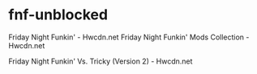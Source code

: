 # fnf-unblocked
Friday Night Funkin' - Hwcdn.net
Friday Night Funkin' Mods Collection - Hwcdn.net

Friday Night Funkin' Vs. Tricky (Version 2) - Hwcdn.net
